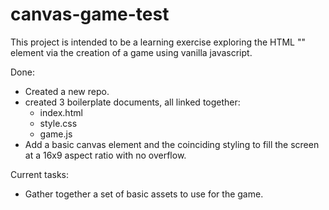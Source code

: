 # canvas-game-test

This project is intended to be a learning exercise exploring the HTML "<canvas>" element via the creation of a game using vanilla javascript.

Done:

- Created a new repo.
- created 3 boilerplate documents, all linked together:
    - index.html
    - style.css
    - game.js
- Add a basic canvas element and the coinciding styling to fill the screen at a 16x9 aspect ratio with no overflow.

Current tasks:

- Gather together a set of basic assets to use for the game.

<!-- Future To Do:

- Task
    - Sub Task -->
